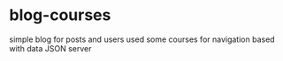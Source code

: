 # blog-courses
simple blog for posts and users used some courses for navigation based with data JSON server  
